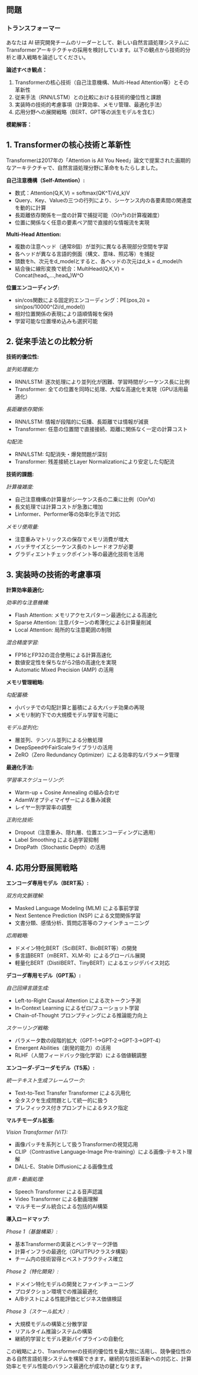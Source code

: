## 問題
### トランスフォーマー
あなたは AI 研究開発チームのリーダーとして、新しい自然言語処理システムにTransformerアーキテクチャの採用を検討しています。以下の観点から技術的分析と導入戦略を論述してください。

**論述すべき観点：**
1. Transformerの核心技術（自己注意機構、Multi-Head Attention等）とその革新性
2. 従来手法（RNN/LSTM）との比較における技術的優位性と課題
3. 実装時の技術的考慮事項（計算効率、メモリ管理、最適化手法）
4. 応用分野への展開戦略（BERT、GPT等の派生モデルを含む）

**模範解答：**

## 1. Transformerの核心技術と革新性

Transformerは2017年の「Attention is All You Need」論文で提案された画期的なアーキテクチャで、自然言語処理分野に革命をもたらしました。

**自己注意機構（Self-Attention）:**
- 数式：Attention(Q,K,V) = softmax(QK^T/√d_k)V
- Query、Key、Valueの三つの行列により、シーケンス内の各要素間の関連度を動的に計算
- 長距離依存関係を一度の計算で捕捉可能（O(n²)の計算複雑度）
- 位置に関係なく任意の要素ペア間で直接的な情報流を実現

**Multi-Head Attention:**
- 複数の注意ヘッド（通常8個）が並列に異なる表現部分空間を学習
- 各ヘッドが異なる言語的側面（構文、意味、照応等）を捕捉
- 頭数をh、次元をd_modelとすると、各ヘッドの次元はd_k = d_model/h
- 結合後に線形変換で統合：MultiHead(Q,K,V) = Concat(head₁,...,headₕ)W^O

**位置エンコーディング:**
- sin/cos関数による固定的エンコーディング：PE(pos,2i) = sin(pos/10000^(2i/d_model))
- 相対位置関係の表現により語順情報を保持
- 学習可能な位置埋め込みも選択可能

## 2. 従来手法との比較分析

**技術的優位性:**

*並列処理能力:*
- RNN/LSTM: 逐次処理により並列化が困難、学習時間がシーケンス長に比例
- Transformer: 全ての位置を同時に処理、大幅な高速化を実現（GPU活用最適化）

*長距離依存関係:*
- RNN/LSTM: 情報が段階的に伝播、長距離では情報が減衰
- Transformer: 任意の位置間で直接接続、距離に関係なく一定の計算コスト

*勾配流:*
- RNN/LSTM: 勾配消失・爆発問題が深刻
- Transformer: 残差接続とLayer Normalizationにより安定した勾配流

**技術的課題:**

*計算複雑度:*
- 自己注意機構の計算量がシーケンス長の二乗に比例（O(n²d）
- 長文処理では計算コストが急激に増加
- Linformer、Performer等の効率化手法で対応

*メモリ使用量:*
- 注意重みマトリックスの保存でメモリ消費が増大
- バッチサイズとシーケンス長のトレードオフが必要
- グラディエントチェックポイント等の最適化技術を活用

## 3. 実装時の技術的考慮事項

**計算効率最適化:**

*効率的な注意機構:*
- Flash Attention: メモリアクセスパターン最適化による高速化
- Sparse Attention: 注意パターンの希薄化による計算量削減
- Local Attention: 局所的な注意範囲の制限

*混合精度学習:*
- FP16とFP32の混合使用による計算高速化
- 数値安定性を保ちながら2倍の高速化を実現
- Automatic Mixed Precision (AMP) の活用

**メモリ管理戦略:**

*勾配蓄積:*
- 小バッチでの勾配計算と蓄積による大バッチ効果の再現
- メモリ制約下での大規模モデル学習を可能に

*モデル並列化:*
- 層並列、テンソル並列による分散処理
- DeepSpeedやFairScaleライブラリの活用
- ZeRO（Zero Redundancy Optimizer）による効率的なパラメータ管理

**最適化手法:**

*学習率スケジューリング:*
- Warm-up + Cosine Annealing の組み合わせ
- AdamWオプティマイザーによる重み減衰
- レイヤー別学習率の調整

*正則化技術:*
- Dropout（注意重み、隠れ層、位置エンコーディングに適用）
- Label Smoothing による過学習抑制
- DropPath（Stochastic Depth）の活用

## 4. 応用分野展開戦略

**エンコーダ専用モデル（BERT系）:**

*双方向文脈理解:*
- Masked Language Modeling (MLM) による事前学習
- Next Sentence Prediction (NSP) による文間関係学習
- 文書分類、感情分析、質問応答等のファインチューニング

*応用戦略:*
- ドメイン特化BERT（SciBERT、BioBERT等）の開発
- 多言語BERT（mBERT、XLM-R）によるグローバル展開
- 軽量化BERT（DistilBERT、TinyBERT）によるエッジデバイス対応

**デコーダ専用モデル（GPT系）:**

*自己回帰言語生成:*
- Left-to-Right Causal Attention による次トークン予測
- In-Context Learning によるゼロ/フューショット学習
- Chain-of-Thought プロンプティングによる推論能力向上

*スケーリング戦略:*
- パラメータ数の段階的拡大（GPT-1→GPT-2→GPT-3→GPT-4）
- Emergent Abilities（創発的能力）の活用
- RLHF（人間フィードバック強化学習）による価値観調整

**エンコーダ-デコーダモデル（T5系）:**

*統一テキスト生成フレームワーク:*
- Text-to-Text Transfer Transformer による汎用化
- 全タスクを生成問題として統一的に扱う
- プレフィックス付きプロンプトによるタスク指定

**マルチモーダル拡張:**

*Vision Transformer (ViT):*
- 画像パッチを系列として扱うTransformerの視覚応用
- CLIP（Contrastive Language-Image Pre-training）による画像-テキスト理解
- DALL-E、Stable Diffusionによる画像生成

*音声・動画処理:*
- Speech Transformer による音声認識
- Video Transformer による動画理解
- マルチモーダル統合による包括的AI構築

**導入ロードマップ:**

*Phase 1（基盤構築）:*
- 基本Transformerの実装とベンチマーク評価
- 計算インフラの最適化（GPU/TPUクラスタ構築）
- チーム内の技術習得とベストプラクティス確立

*Phase 2（特化開発）:*
- ドメイン特化モデルの開発とファインチューニング
- プロダクション環境での推論最適化
- A/Bテストによる性能評価とビジネス価値検証

*Phase 3（スケール拡大）:*
- 大規模モデルの構築と分散学習
- リアルタイム推論システムの構築
- 継続的学習とモデル更新パイプラインの自動化

この戦略により、Transformerの技術的優位性を最大限に活用し、競争優位性のある自然言語処理システムを構築できます。継続的な技術革新への対応と、計算効率とモデル性能のバランス最適化が成功の鍵となります。 